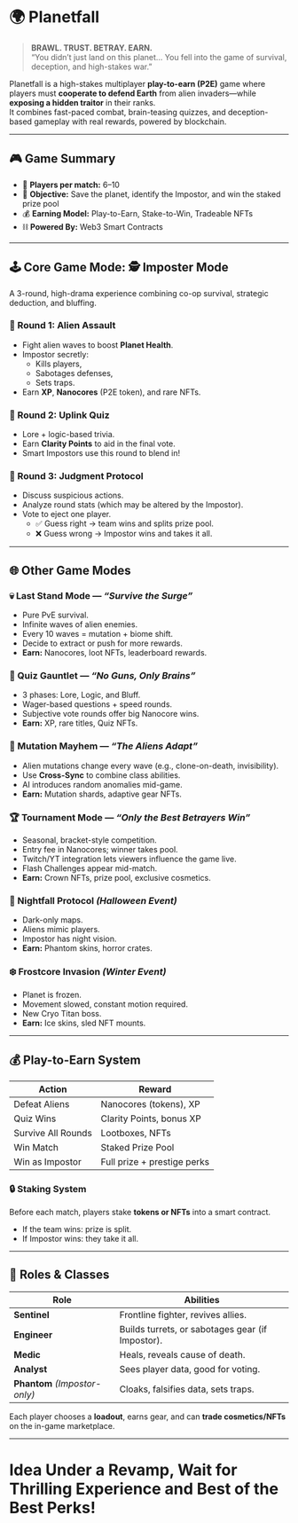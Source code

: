 # 🌍 Planetfall

> **BRAWL. TRUST. BETRAY. EARN.**  
> “You didn’t just land on this planet… You fell into the game of survival, deception, and high-stakes war.”

Planetfall is a high-stakes multiplayer **play-to-earn (P2E)** game where players must **cooperate to defend Earth** from alien invaders—while **exposing a hidden traitor** in their ranks.  
It combines fast-paced combat, brain-teasing quizzes, and deception-based gameplay with real rewards, powered by blockchain.

---

## 🎮 Game Summary

- 👥 **Players per match:** 6–10  
- 🎯 **Objective:** Save the planet, identify the Impostor, and win the staked prize pool  
- 💰 **Earning Model:** Play-to-Earn, Stake-to-Win, Tradeable NFTs  
- ⛓️ **Powered By:** Web3 Smart Contracts

---

## 🕹️ Core Game Mode: **🕵️ Imposter Mode**

A 3-round, high-drama experience combining co-op survival, strategic deduction, and bluffing.

### 🔹 Round 1: **Alien Assault**
- Fight alien waves to boost **Planet Health**.
- Impostor secretly:
  - Kills players,
  - Sabotages defenses,
  - Sets traps.
- Earn **XP**, **Nanocores** (P2E token), and rare NFTs.

### 🔹 Round 2: **Uplink Quiz**
- Lore + logic-based trivia.
- Earn **Clarity Points** to aid in the final vote.
- Smart Impostors use this round to blend in!

### 🔹 Round 3: **Judgment Protocol**
- Discuss suspicious actions.
- Analyze round stats (which may be altered by the Impostor).
- Vote to eject one player.
  - ✅ Guess right → team wins and splits prize pool.
  - ❌ Guess wrong → Impostor wins and takes it all.

---

## 🌐 Other Game Modes

### 💀 Last Stand Mode — *“Survive the Surge”*
- Pure PvE survival.
- Infinite waves of alien enemies.
- Every 10 waves = mutation + biome shift.
- Decide to extract or push for more rewards.
- **Earn:** Nanocores, loot NFTs, leaderboard rewards.

### 🧠 Quiz Gauntlet — *“No Guns, Only Brains”*
- 3 phases: Lore, Logic, and Bluff.
- Wager-based questions + speed rounds.
- Subjective vote rounds offer big Nanocore wins.
- **Earn:** XP, rare titles, Quiz NFTs.

### 🧬 Mutation Mayhem — *“The Aliens Adapt”*
- Alien mutations change every wave (e.g., clone-on-death, invisibility).
- Use **Cross-Sync** to combine class abilities.
- AI introduces random anomalies mid-game.
- **Earn:** Mutation shards, adaptive gear NFTs.

### 🏆 Tournament Mode — *“Only the Best Betrayers Win”*
- Seasonal, bracket-style competition.
- Entry fee in Nanocores; winner takes pool.
- Twitch/YT integration lets viewers influence the game live.
- Flash Challenges appear mid-match.
- **Earn:** Crown NFTs, prize pool, exclusive cosmetics.

### 🎃 Nightfall Protocol *(Halloween Event)*
- Dark-only maps.
- Aliens mimic players.
- Impostor has night vision.
- **Earn:** Phantom skins, horror crates.

### ❄️ Frostcore Invasion *(Winter Event)*
- Planet is frozen.
- Movement slowed, constant motion required.
- New Cryo Titan boss.
- **Earn:** Ice skins, sled NFT mounts.

---

## 💰 Play-to-Earn System

| Action | Reward |
|--------|--------|
| Defeat Aliens | Nanocores (tokens), XP |
| Quiz Wins | Clarity Points, bonus XP |
| Survive All Rounds | Lootboxes, NFTs |
| Win Match | Staked Prize Pool |
| Win as Impostor | Full prize + prestige perks |

### 🔒 Staking System
Before each match, players stake **tokens or NFTs** into a smart contract.  
- If the team wins: prize is split.
- If Impostor wins: they take it all.

---

## 🧬 Roles & Classes

| Role | Abilities |
|------|-----------|
| **Sentinel** | Frontline fighter, revives allies. |
| **Engineer** | Builds turrets, or sabotages gear (if Impostor). |
| **Medic** | Heals, reveals cause of death. |
| **Analyst** | Sees player data, good for voting. |
| **Phantom** *(Impostor-only)* | Cloaks, falsifies data, sets traps. |

Each player chooses a **loadout**, earns gear, and can **trade cosmetics/NFTs** on the in-game marketplace.

---

# Idea Under a Revamp, Wait for Thrilling Experience and Best of the Best Perks! 